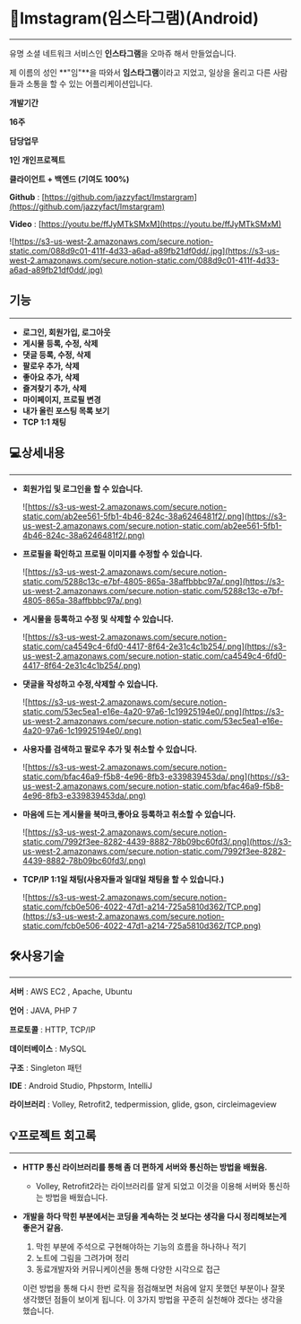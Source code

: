# 👏Imstagram(임스타그램)(Android)

---

유명 소셜 네트워크 서비스인 **인스타그램**을 오마쥬 해서 만들었습니다.

제 이름의 성인 **"임"**을 따와서 **임스타그램**이라고 지었고,  일상을 올리고 다른 사람들과 소통을 할 수 있는 어플리케이션입니다.

**개발기간** 

**16주**

**담당업무** 

**1인 개인프로젝트**

**클라이언트 + 백엔드 (기여도 100%)**

**Github** :  [https://github.com/jazzyfact/Imstargram](https://github.com/jazzyfact/Imstargram)

**Video** : [https://youtu.be/ffJyMTkSMxM](https://youtu.be/ffJyMTkSMxM)

![https://s3-us-west-2.amazonaws.com/secure.notion-static.com/088d9c01-411f-4d33-a6ad-a89fb21df0dd/.jpg](https://s3-us-west-2.amazonaws.com/secure.notion-static.com/088d9c01-411f-4d33-a6ad-a89fb21df0dd/.jpg)

## 기능

---

- **로그인, 회원가입, 로그아웃**
- **게시물 등록, 수정, 삭제**
- **댓글 등록, 수정, 삭제**
- **팔로우 추가, 삭제**
- **좋아요 추가, 삭제**
- **즐겨찾기 추가, 삭제**
- **마이페이지, 프로필 변경**
- **내가 올린 포스팅 목록 보기**
- **TCP 1:1 채팅**

## 💻상세내용

---

- **회원가입 및 로그인을 할 수 있습니다.**

    ![https://s3-us-west-2.amazonaws.com/secure.notion-static.com/ab2ee561-5fb1-4b46-824c-38a6246481f2/.png](https://s3-us-west-2.amazonaws.com/secure.notion-static.com/ab2ee561-5fb1-4b46-824c-38a6246481f2/.png)

- **프로필을 확인하고 프로필 이미지를 수정할 수 있습니다.**

    ![https://s3-us-west-2.amazonaws.com/secure.notion-static.com/5288c13c-e7bf-4805-865a-38affbbbc97a/.png](https://s3-us-west-2.amazonaws.com/secure.notion-static.com/5288c13c-e7bf-4805-865a-38affbbbc97a/.png)

- **게시물을 등록하고 수정 및 삭제할 수 있습니다.**

    ![https://s3-us-west-2.amazonaws.com/secure.notion-static.com/ca4549c4-6fd0-4417-8f64-2e31c4c1b254/.png](https://s3-us-west-2.amazonaws.com/secure.notion-static.com/ca4549c4-6fd0-4417-8f64-2e31c4c1b254/.png)

- **댓글을 작성하고 수정,삭제할 수 있습니다.**

    ![https://s3-us-west-2.amazonaws.com/secure.notion-static.com/53ec5ea1-e16e-4a20-97a6-1c19925194e0/.png](https://s3-us-west-2.amazonaws.com/secure.notion-static.com/53ec5ea1-e16e-4a20-97a6-1c19925194e0/.png)

- **사용자를 검색하고 팔로우 추가 및 취소할 수 있습니다.**

    ![https://s3-us-west-2.amazonaws.com/secure.notion-static.com/bfac46a9-f5b8-4e96-8fb3-e339839453da/.png](https://s3-us-west-2.amazonaws.com/secure.notion-static.com/bfac46a9-f5b8-4e96-8fb3-e339839453da/.png)

- **마음에 드는 게시물을 북마크,좋아요 등록하고 취소할 수 있습니다.**

    ![https://s3-us-west-2.amazonaws.com/secure.notion-static.com/7992f3ee-8282-4439-8882-78b09bc60fd3/.png](https://s3-us-west-2.amazonaws.com/secure.notion-static.com/7992f3ee-8282-4439-8882-78b09bc60fd3/.png)

- **TCP/IP 1:1일 채팅(사용자들과 일대일 채팅을 할 수 있습니다.)**

    ![https://s3-us-west-2.amazonaws.com/secure.notion-static.com/fcb0e506-4022-47d1-a214-725a5810d362/TCP.png](https://s3-us-west-2.amazonaws.com/secure.notion-static.com/fcb0e506-4022-47d1-a214-725a5810d362/TCP.png)

## 🛠️사용기술

---

**서버** : AWS EC2 , Apache, Ubuntu

**언어** :  JAVA, PHP 7

**프로토콜** : HTTP, TCP/IP

**데이터베이스** : MySQL

**구조** : Singleton 패턴

**IDE** : Android Studio, Phpstorm, IntelliJ

**라이브러리** : Volley, Retrofit2, tedpermission, glide, gson, circleimageview

## 💡프로젝트 회고록

---

- **HTTP 통신 라이브러리를 통해 좀 더 편하게 서버와 통신하는 방법을 배웠음.**
    - Volley, Retrofit2라는 라이브러리를 알게 되었고 이것을 이용해 서버와 통신하는 방법을 배웠습니다.
- **개발을 하다 막힌 부분에서는 코딩을 계속하는 것 보다는 생각을 다시 정리해보는게 좋은거 같음.**
    1. 막힌 부분에 주석으로 구현해야하는 기능의 흐름을 하나하나 적기
    2. 노트에 그림을 그려가며 정리
    3. 동료개발자와 커뮤니케이션을 통해 다양한 시각으로 접근

    이런 방법을 통해 다시 한번 로직을 점검해보면 처음에 알지 못했던 부분이나 잘못생각했던 점들이 보이게 됩니다. 이 3가지 방법을 꾸준히 실천해야 겠다는 생각을 했습니다.
